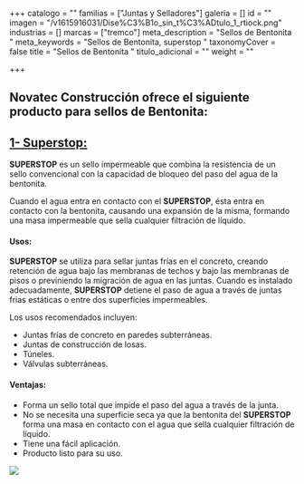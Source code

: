 +++
catalogo = ""
familias = ["Juntas y Selladores"]
galeria = []
id = ""
imagen = "/v1615916031/Dise%C3%B1o_sin_t%C3%ADtulo_1_rtiock.png"
industrias = []
marcas = ["tremco"]
meta_description = "Sellos de Bentonita "
meta_keywords = "Sellos de Bentonita, superstop "
taxonomyCover = false
title = "Sellos de Bentonita "
titulo_adicional = ""
weight = ""

+++
## Novatec Construcción ofrece el siguiente producto para sellos de Bentonita:

## [**1- Superstop:**](https://www.toxement.com.co/productos/portafolio/juntas-y-sellantes/sellos-de-bentonita/?prodId=1667)

**SUPERSTOP** es un sello impermeable que combina la resistencia de un sello convencional con la capacidad de bloqueo del paso del agua de la bentonita.

Cuando el agua entra en contacto con el **SUPERSTOP**, ésta entra en contacto con la bentonita, causando una expansión de la misma, formando una masa impermeable que sella cualquier filtración de líquido.

#### **Usos:**

**SUPERSTOP** se utiliza para sellar juntas frías en el concreto, creando retención de agua bajo las membranas de techos y bajo las membranas de pisos o previniendo la migración de agua en las juntas. Cuando es instalado adecuadamente, **SUPERSTOP** detiene el paso de agua a través de juntas frias estáticas o entre dos superficies impermeables.

Los usos recomendados incluyen:

* Juntas frías de concreto en paredes subterráneas.
* Juntas de construcción de losas.
* Túneles.
* Válvulas subterráneas.

#### **Ventajas:**

* Forma un sello total que impide el paso del agua a través de la junta.
* No se necesita una superficie seca ya que la bentonita del **SUPERSTOP** forma una masa en contacto con el agua que sella cualquier filtración de líquido.
* Tiene una fácil aplicación.
* Producto listo para su uso.

![](https://res.cloudinary.com/drnun7bay/image/upload/v1615916057/WhatsApp_Image_2021-03-16_at_11.33.25_uksxxv.jpg)